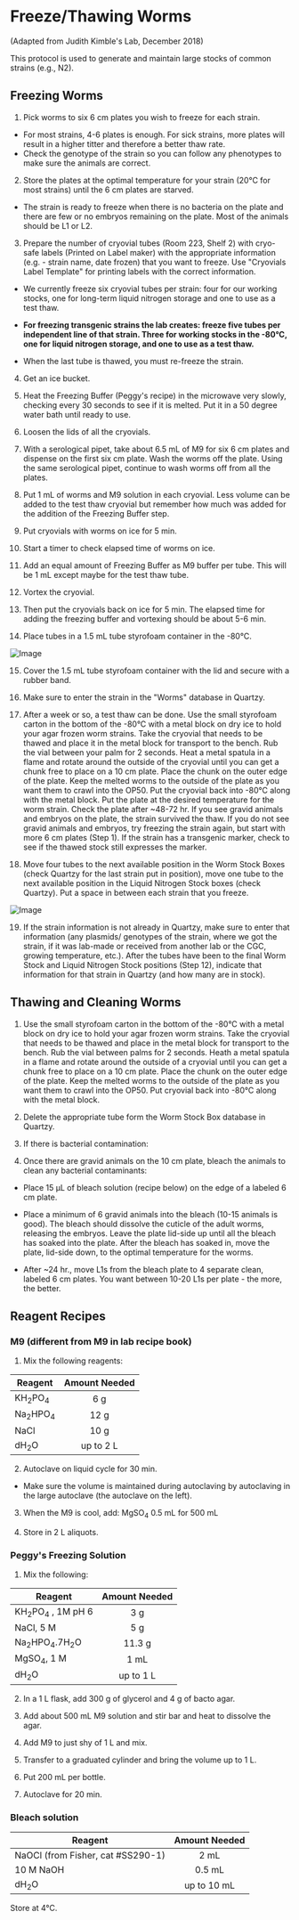 # Freeze/Thawing Worms
(Adapted from Judith Kimble's Lab, December 2018)

This protocol is used to generate and maintain large stocks of common strains (e.g., N2).

## Freezing Worms
1. Pick worms to six 6 cm plates you wish to freeze for each strain.
- For most strains, 4-6 plates is enough. For sick strains, more plates will result in a higher titter and therefore a better thaw rate.
- Check the genotype of the strain so you can follow any phenotypes to make sure the animals are correct.

2. Store the plates at the optimal temperature for your strain (20°C for most strains) until the 6 cm plates are starved.
- The strain is ready to freeze when there is no bacteria on the plate and there are few or no embryos remaining on the plate. Most of the animals should be L1 or L2.

3. Prepare the number of cryovial tubes (Room 223, Shelf 2) with cryo-safe labels (Printed on Label maker) with the appropriate information (e.g. - strain name, date frozen) that you want to freeze. Use "Cryovials Label Template" for printing labels with the correct information.

  - We currently freeze six cryovial tubes per strain: four for our working stocks, one for long-term liquid nitrogen storage and one to use as a test thaw.

  - **For freezing transgenic strains the lab creates: freeze five tubes per independent line of that strain. Three for working stocks in the -80°C, one for liquid nitrogen storage, and one to use as a test thaw.**

  - When the last tube is thawed, you must re-freeze the strain.

4. Get an ice bucket.

5. Heat the Freezing Buffer (Peggy's recipe) in the microwave very slowly, checking every 30 seconds to see if it is melted. Put it in a 50 degree water bath until ready to use.

6. Loosen the lids of all the cryovials.

7. With a serological pipet, take about 6.5 mL of M9 for six 6 cm plates and dispense on the first six cm plate. Wash the worms off the plate. Using the same serological pipet, continue to wash worms off from all the plates.

8. Put 1 mL of worms and M9 solution in each cryovial. Less volume can be added to the test thaw cryovial but remember how much was added for the addition of the Freezing Buffer step.

9. Put cryovials with worms on ice for 5 min.

10. Start a timer to check elapsed time of worms on ice.

11. Add an equal amount of Freezing Buffer as M9 buffer per tube. This will be 1 mL except maybe for the test thaw tube.

12. Vortex the cryovial.

13. Then put the cryovials back on ice for 5 min. The elapsed time for adding the freezing buffer and vortexing should be about 5-6 min.

14. Place tubes in a 1.5 mL tube styrofoam container in the -80°C.

![Image](img/StyrofoamRack.png)

15. Cover the 1.5 mL tube styrofoam container with the lid and secure with a rubber band.

16. Make sure to enter the strain in the "Worms" database in Quartzy.

17. After a week or so, a test thaw can be done. Use the small styrofoam carton in the bottom of the -80°C with a metal block on dry ice to hold your agar frozen worm strains. Take the cryovial that needs to be thawed and place it in the metal block for transport to the bench. Rub the vial between your palm for 2 seconds. Heat a metal spatula in a flame and rotate around the outside of the cryovial until you can get a chunk free to place on a 10 cm plate. Place the chunk on the outer edge of the plate. Keep the melted worms to the outside of the plate as you want them to crawl into the OP50. Put the cryovial back into -80°C along with the metal block. Put the plate at the desired temperature for the worm strain. Check the plate after ~48-72 hr. If you see gravid animals and embryos on the plate, the strain survived the thaw. If you do not see gravid animals and embryos, try freezing the strain again, but start with more 6 cm plates (Step 1). If the strain has a transgenic marker, check to see if the thawed stock still expresses the marker.

18. Move four tubes to the next available position in the Worm Stock Boxes (check Quartzy for the last strain put in position), move one tube to the next available position in the Liquid Nitrogen Stock  boxes (check Quartzy). Put a space in between each strain that you freeze.

![Image](img/WorkingStockBox.png)

19. If the strain information is not already in Quartzy, make sure to enter that information (any plasmids/ genotypes of the strain, where we got the strain, if it was lab-made or received from another lab or the CGC, growing temperature, etc.). After the tubes have been to the final Worm Stock and Liquid Nitrogen Stock positions (Step 12), indicate that information for that strain in Quartzy (and how many are in stock).

## Thawing and Cleaning Worms

1. Use the small styrofoam carton in the bottom of the -80°C with a metal block on dry ice to hold your agar frozen worm strains. Take the cryovial that needs to be thawed and place in the metal block for transport to the bench. Rub the vial between palms for 2 seconds. Heath a metal spatula in a flame and rotate around the outside of a cryovial until you can get a chunk free to place on a 10 cm plate. Place the chunk on the outer edge of the plate. Keep the melted worms to the outside of the plate as you want them to crawl into the OP50. Put cryovial back into -80°C along with the metal block.

2. Delete the appropriate tube form the Worm Stock Box database in Quartzy.

3. If there is bacterial contamination:

4. Once there are gravid animals on the 10 cm plate, bleach the animals to clean any bacterial contaminants:

  - Place 15 μL of bleach solution (recipe below) on the edge of a labeled 6 cm plate.

  - Place a minimum of 6 gravid animals into the bleach (10-15 animals is good). The bleach should dissolve the cuticle of the adult worms, releasing the embryos. Leave the plate lid-side up until all the bleach has soaked into the plate. After the bleach has soaked in, move the plate, lid-side down, to the optimal temperature for the worms.

  - After ~24 hr., move L1s from the bleach plate to 4 separate clean, labeled 6 cm plates. You want between 10-20 L1s per plate - the more, the better.

## Reagent Recipes

### M9 (different from M9 in lab recipe book)

1. Mix the following reagents:

| Reagent | Amount Needed |
| ------- | :-----------: |
| KH<sub>2</sub>PO<sub>4</sub> | 6 g |
| Na<sub>2</sub>HPO<sub>4</sub> | 12 g |
| NaCl | 10 g |
| dH<sub>2</sub>O | up to 2 L |

2. Autoclave on liquid cycle for 30 min.

  - Make sure the volume is maintained during autoclaving by autoclaving in the large autoclave (the autoclave on the left).


3. When the M9 is cool, add: MgSO<sub>4</sub> 0.5 mL for 500 mL

4. Store in 2 L aliquots.

### Peggy's Freezing Solution
1. Mix the following:

| Reagent | Amount Needed |
| ------- | :-----------: |
| KH<sub>2</sub>PO<sub>4</sub> ,  1M pH 6| 3 g |
| NaCl, 5 M | 5 g |
| Na<sub>2</sub>HPO<sub>4</sub>.7H<sub>2</sub>O | 11.3 g |
| MgSO<sub>4</sub>, 1 M | 1 mL |
| dH<sub>2</sub>O | up to 1 L |

2. In a 1 L flask, add 300 g of glycerol and 4 g of bacto agar.

3. Add about 500 mL M9 solution and stir bar and heat to dissolve the agar.

4. Add M9 to just shy of 1 L and mix.

5. Transfer to a graduated cylinder and bring the volume up to 1 L.

6. Put 200 mL per bottle.

7. Autoclave for 20 min.

### Bleach solution

| Reagent | Amount Needed |
| ------- | :-----------: |
| NaOCl (from Fisher, cat #SS290-1) | 2 mL |
| 10 M NaOH | 0.5 mL |
| dH<sub>2</sub>O | up to 10 mL |

Store at 4°C.
